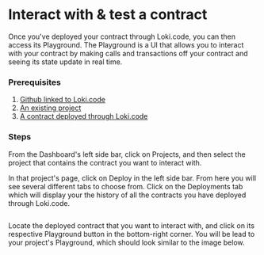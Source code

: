 # Interact with & test a contract

Once you've deployed your contract through Loki.code, you can then access its Playground. The Playground is a UI that allows you to interact with your contract by making calls and transactions off your contract and seeing its state update in real time.

### Prerequisites

1. [Github linked to Loki.code](link-a-github-repository.md)
2. [An existing project](create-a-new-project.md)
3. [A contract deployed through Loki.code](deploy-a-contract.md)

### Steps

From the Dashboard's left side bar, click on Projects, and then select the project that contains the contract you want to interact with.

In that project's page, click on Deploy in the left side bar. From here you will see several different tabs to choose from. Click on the Deployments tab which will display your the history of all the contracts you have deployed through Loki.code.

<figure><img src="../.gitbook/assets/Screenshot 2024-06-03 at 7.49.21 AM.png" alt=""><figcaption></figcaption></figure>

Locate the deployed contract that you want to interact with, and click on its respective Playground button in the bottom-right corner. You will be lead to your project's Playground, which should look similar to the image below.

<figure><img src="../.gitbook/assets/Screenshot 2024-06-03 at 7.51.37 AM.png" alt=""><figcaption></figcaption></figure>

